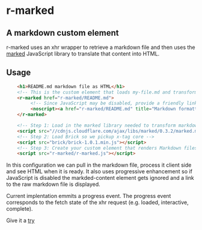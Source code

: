 
# r-marked

## A markdown custom element

r-marked uses an xhr wrapper to retrieve a markdown file and then uses the [marked]() JavaScript library to translate that content into HTML.  

## Usage

```HTML
    <h1>README.md markdown file as HTML</h1>
    <!-- This is the custom element that loads my-file.md and transforms it into HTML -->
    <r-marked href="r-marked/README.md">
         <!-- Since JavaScript may be disabled, provide a friendly link to the raw Markdown content -->
         <noscript><a href="r-marked/README.md" title="Markdown formatted file">r-marked/README.md</a></noscript>
    </r-marked>

    <!-- Step 1: Load in the marked library needed to transform markdown to HTML -->
    <script src="//cdnjs.cloudflare.com/ajax/libs/marked/0.3.2/marked.min.js"></script>
    <!-- Step 2: Load Brick so we pickup x-tag core -->
    <script src="brick/brick-1.0.1.min.js"></script>
    <!-- Step 3: Create your custom element that renders Markdown files to HTML using marked -->
    <script src="r-marked/r-marked.js"></script>
```

In this configuration we can pull in the markdown file, process it client side and see HTML when
it is ready. It also uses progressive enhancement so if JavaScript is disabled the markded-content 
element gets ignored and a link to the raw markdown file is displayed.

Current implentation emmits a progress event.  The progress event corresponds to the fetch state of the xhr request (e.g. loaded, interactive, complete).

Give it a [try](r-marked-demo.html)

